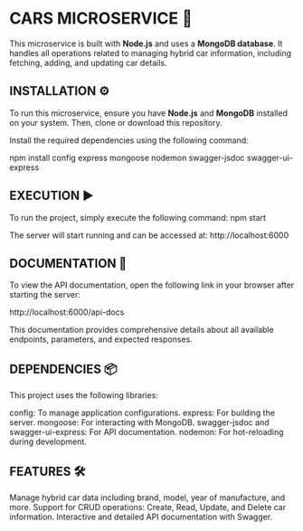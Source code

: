 # CARS MICROSERVICE 🚗

This microservice is built with **Node.js** and uses a **MongoDB database**. It handles all operations related to managing hybrid car information, including fetching, adding, and updating car details.

## INSTALLATION ⚙️

To run this microservice, ensure you have **Node.js** and **MongoDB** installed on your system. Then, clone or download this repository.

Install the required dependencies using the following command:

npm install config express mongoose nodemon swagger-jsdoc swagger-ui-express

## EXECUTION ▶️

To run the project, simply execute the following command:
npm start

The server will start running and can be accessed at: http://localhost:6000

## DOCUMENTATION 📄

To view the API documentation, open the following link in your browser after starting the server:

http://localhost:6000/api-docs

This documentation provides comprehensive details about all available endpoints, parameters, and expected responses.

## DEPENDENCIES 📦

This project uses the following libraries:

config: To manage application configurations.
express: For building the server.
mongoose: For interacting with MongoDB.
swagger-jsdoc and swagger-ui-express: For API documentation.
nodemon: For hot-reloading during development.
## FEATURES 🛠️

Manage hybrid car data including brand, model, year of manufacture, and more.
Support for CRUD operations: Create, Read, Update, and Delete car information.
Interactive and detailed API documentation with Swagger.

